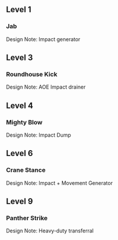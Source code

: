 Level 1
-------

### Jab

Design Note: Impact generator

Level 3
-------

### Roundhouse Kick

Design Note: AOE Impact drainer

Level 4
-------

### Mighty Blow

Design Note: Impact Dump

Level 6
-------

### Crane Stance

Design Note: Impact + Movement Generator

Level 9
-------

### Panther Strike

Design Note: Heavy-duty transferral

